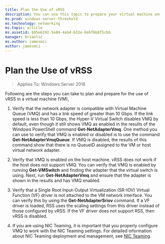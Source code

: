 ```yaml
---
title: Plan the Use of vRSS
description: You can use this topic to prepare your virtual machine and Hyper-V host for using vRSS in Windows Server 2016.
ms.prod: windows-server-threshold
ms.technology: networking
ms.topic: article
ms.assetid: 695e6192-5e84-4ab4-b33e-8ebf6b8f5cbb
manager: brianlic
ms.author: jamesmci
author: jamesmci
---
```


# Plan the Use of vRSS

>Applies To: Windows Server 2016

Following are the steps you can take to plan and prepare for the use of vRSS in a virtual machine \(VM\),
  
1. Verify that the network adapter is compatible with Virtual Machine Queue \(VMQ\) and has a link speed of greater than 10 Gbps.  If the link speed is less than 10 Gbps, the Hyper\-V Virtual Switch disables VMQ by default, even though it still shows VMQ as enabled in the results of the Windows PowerShell command **Get-NetAdapterVmq**. One method you can use to verify that VMQ is enabled or disabled is to use the command **Get-NetAdapterVmqQueue**.  If VMQ is disabled, the results of this command show that there is no QueueID assigned to the VM or host virtual network adapter. 
  
2. Verify that VMQ is enabled on the host machine. vRSS does not work if the host does not support VMQ. You can verify that VMQ is enabled by running **Get-VMSwitch** and finding the adapter that the virtual switch is using. Next, run **Get-NetAdapterVmq** and ensure that the adapter is shown in the results and has VMQ enabled.
  
3. Verify that a Single Root Input\-Output Virtualization \(SR\-IOV\) Virtual Function \(VF\) driver is not attached to the VM network interface. You can verify this by using the **Get-NetAdapterSriov** command. If a VF driver is loaded, RSS uses the scaling settings from this driver instead of those configured by vRSS. If the VF driver does not support RSS, then vRSS is disabled.
  
4. If you are using NIC Teaming, it is important that you properly configure VMQ to work with the NIC Teaming settings. For detailed information about NIC Teaming deployment and management, see [NIC Teaming](https://docs.microsoft.com/en-us/windows-server/networking/technologies/nic-teaming/nic-teaming).  
  